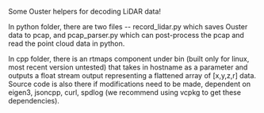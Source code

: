 Some Ouster helpers for decoding LiDAR data!

In python folder, there are two files -- record_lidar.py which saves Ouster data to pcap, and pcap_parser.py which can post-process the pcap and read the point cloud data in python.

In cpp folder, there is an rtmaps component under bin (built only for linux, most recent version untested) that takes in hostname as a parameter and outputs a float stream output representing a flattened array of [x,y,z,r] data. Source code is also there if modifications need to be made, dependent on eigen3, jsoncpp, curl, spdlog (we recommend using vcpkg to get these dependencies).
